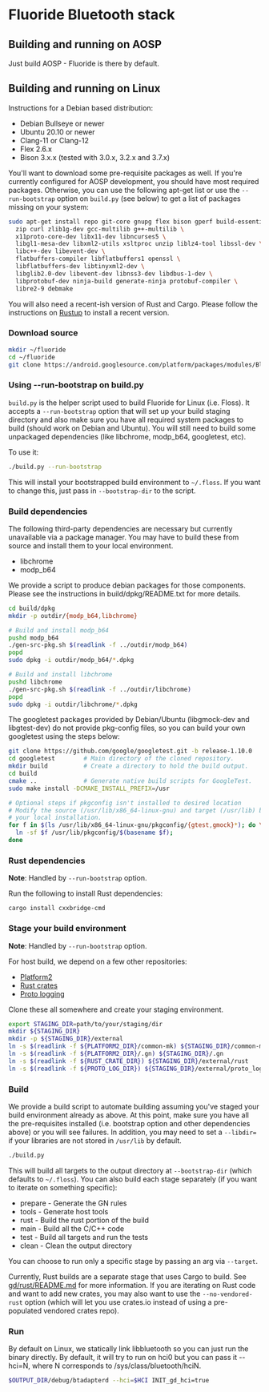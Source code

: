 # Fluoride Bluetooth stack

## Building and running on AOSP
Just build AOSP - Fluoride is there by default.

## Building and running on Linux

Instructions for a Debian based distribution:
* Debian Bullseye or newer
* Ubuntu 20.10 or newer
* Clang-11 or Clang-12
* Flex 2.6.x
* Bison 3.x.x (tested with 3.0.x, 3.2.x and 3.7.x)

You'll want to download some pre-requisite packages as well. If you're currently
configured for AOSP development, you should have most required packages.
Otherwise, you can use the following apt-get list or use the `--run-bootstrap`
option on `build.py` (see below) to get a list of packages missing on your
system:

```sh
sudo apt-get install repo git-core gnupg flex bison gperf build-essential \
  zip curl zlib1g-dev gcc-multilib g++-multilib \
  x11proto-core-dev libx11-dev libncurses5 \
  libgl1-mesa-dev libxml2-utils xsltproc unzip liblz4-tool libssl-dev \
  libc++-dev libevent-dev \
  flatbuffers-compiler libflatbuffers1 openssl \
  libflatbuffers-dev libtinyxml2-dev \
  libglib2.0-dev libevent-dev libnss3-dev libdbus-1-dev \
  libprotobuf-dev ninja-build generate-ninja protobuf-compiler \
  libre2-9 debmake
```

You will also need a recent-ish version of Rust and Cargo. Please follow the
instructions on [Rustup](https://rustup.rs/) to install a recent version.

### Download source

```sh
mkdir ~/fluoride
cd ~/fluoride
git clone https://android.googlesource.com/platform/packages/modules/Bluetooth/system
```

### Using --run-bootstrap on build.py

`build.py` is the helper script used to build Fluoride for Linux (i.e. Floss).
It accepts a `--run-bootstrap` option that will set up your build staging
directory and also make sure you have all required system packages to build
(should work on Debian and Ubuntu). You will still need to build some unpackaged
dependencies (like libchrome, modp_b64, googletest, etc).

To use it:
```sh
./build.py --run-bootstrap
```

This will install your bootstrapped build environment to `~/.floss`. If you want
to change this, just pass in `--bootstrap-dir` to the script.

### Build dependencies

The following third-party dependencies are necessary but currently unavailable
via a package manager. You may have to build these from source and install them
to your local environment.

* libchrome
* modp_b64

We provide a script to produce debian packages for those components. Please
see the instructions in build/dpkg/README.txt for more details.

```sh
cd build/dpkg
mkdir -p outdir/{modp_b64,libchrome}

# Build and install modp_b64
pushd modp_b64
./gen-src-pkg.sh $(readlink -f ../outdir/modp_b64)
popd
sudo dpkg -i outdir/modp_b64/*.dpkg

# Build and install libchrome
pushd libchrome
./gen-src-pkg.sh $(readlink -f ../outdir/libchrome)
popd
sudo dpkg -i outdir/libchrome/*.dpkg
```

The googletest packages provided by Debian/Ubuntu (libgmock-dev and
libgtest-dev) do not provide pkg-config files, so you can build your own
googletest using the steps below:

```sh
git clone https://github.com/google/googletest.git -b release-1.10.0
cd googletest        # Main directory of the cloned repository.
mkdir build          # Create a directory to hold the build output.
cd build
cmake ..             # Generate native build scripts for GoogleTest.
sudo make install -DCMAKE_INSTALL_PREFIX=/usr

# Optional steps if pkgconfig isn't installed to desired location
# Modify the source (/usr/lib/x86_64-linux-gnu) and target (/usr/lib) based on
# your local installation.
for f in $(ls /usr/lib/x86_64-linux-gnu/pkgconfig/{gtest,gmock}*); do \
  ln -sf $f /usr/lib/pkgconfig/$(basename $f);
done
```

### Rust dependencies

**Note**: Handled by `--run-bootstrap` option.

Run the following to install Rust dependencies:
```
cargo install cxxbridge-cmd
```

### Stage your build environment

**Note**: Handled by `--run-bootstrap` option.

For host build, we depend on a few other repositories:
* [Platform2](https://chromium.googlesource.com/chromiumos/platform2/)
* [Rust crates](https://chromium.googlesource.com/chromiumos/third_party/rust_crates/)
* [Proto logging](https://android.googlesource.com/platform/frameworks/proto_logging/)

Clone these all somewhere and create your staging environment.
```sh
export STAGING_DIR=path/to/your/staging/dir
mkdir ${STAGING_DIR}
mkdir -p ${STAGING_DIR}/external
ln -s $(readlink -f ${PLATFORM2_DIR}/common-mk) ${STAGING_DIR}/common-mk
ln -s $(readlink -f ${PLATFORM2_DIR}/.gn) ${STAGING_DIR}/.gn
ln -s $(readlink -f ${RUST_CRATE_DIR}) ${STAGING_DIR}/external/rust
ln -s $(readlink -f ${PROTO_LOG_DIR}) ${STAGING_DIR}/external/proto_logging
```

### Build

We provide a build script to automate building assuming you've staged your build
environment already as above. At this point, make sure you have all the
pre-requisites installed (i.e. bootstrap option and other dependencies above) or
you will see failures. In addition, you may need to set a `--libdir=` if your
libraries are not stored in `/usr/lib` by default.


```sh
./build.py
```

This will build all targets to the output directory at `--bootstrap-dir` (which
defaults to `~/.floss`). You can also build each stage separately (if you want
to iterate on something specific):

* prepare - Generate the GN rules
* tools - Generate host tools
* rust - Build the rust portion of the build
* main - Build all the C/C++ code
* test - Build all targets and run the tests
* clean - Clean the output directory

You can choose to run only a specific stage by passing an arg via `--target`.

Currently, Rust builds are a separate stage that uses Cargo to build. See
[gd/rust/README.md](gd/rust/README.md) for more information. If you are
iterating on Rust code and want to add new crates, you may also want to use the
`--no-vendored-rust` option (which will let you use crates.io instead of using
a pre-populated vendored crates repo).

### Run

By default on Linux, we statically link libbluetooth so you can just run the
binary directly. By default, it will try to run on hci0 but you can pass it
--hci=N, where N corresponds to /sys/class/bluetooth/hciN.

```sh
$OUTPUT_DIR/debug/btadapterd --hci=$HCI INIT_gd_hci=true
```
